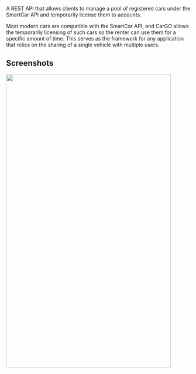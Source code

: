 A REST API that allows clients to manage a pool of registered cars
under the SmartCar API and temporarily license them to accounts. 

Most modern cars are compatible with the SmartCar API, and CarGO allows the temporarily licensing of such cars so the renter can use them for a specific amount of time. This serves as the framework for any application that relies on the sharing of a single vehicle with multiple users.
## Screenshots

  <img src= "https://github.com/ahmadhuzaifa/cargo-backend/image/logo.png" width="450" height="800">
 

